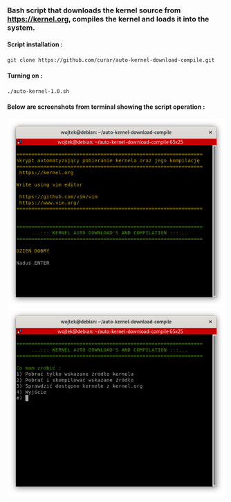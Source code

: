 ### Bash script that downloads the kernel source from https://kernel.org, compiles the kernel and loads it into the system. 
#### Script installation :
`git clone https://github.com/curar/auto-kernel-download-compile.git`
#### Turning on :
`./auto-kernel-1.0.sh`
#### Below are screenshots from terminal showing the script operation :
![Terminal1](/image/terminal-1.png)
![Terminal2](/image/terminal-2.png)
